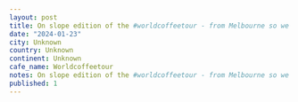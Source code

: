 ```yaml
---
layout: post
title: On slope edition of the #worldcoffeetour - from Melbourne so we drink flat whites.
date: "2024-01-23"
city: Unknown
country: Unknown
continent: Unknown
cafe_name: Worldcoffeetour
notes: On slope edition of the #worldcoffeetour - from Melbourne so we drink flat whites.
published: 1
---
```

